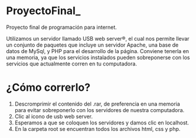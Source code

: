 # ProyectoFinal_
Proyecto final de programación para internet.

Utilizamos un servidor llamado USB web server®, el cual nos permite llevar un conjunto de paquetes que incluye un servidor Apache, una base de datos de MySql, y PHP para el desarrollo de la página. Conviene tenerla en una memoria, ya que los servicios instalados pueden sobreponerse con los servicios que actualmente corren en tu computadora.

# ¿Cómo correrlo?

1. Descromprimir el contenido del .rar, de preferencia en una memoria para evitar sobreponerlo con los servidores de nuestra computadora.
2. Clic al icono de usb web server.
3. Esperamos a que se coloquen los servidores y damos clic en localhost.
4. En la carpeta root se encuentran todos los archivos html, css y php.
